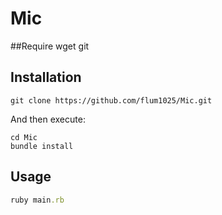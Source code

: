 # Mic

##Require
	wget
	git

## Installation


```
git clone https://github.com/flum1025/Mic.git
```

And then execute:

```
cd Mic
bundle install
```

## Usage

```ruby
ruby main.rb
```
